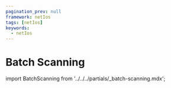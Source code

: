 ```yaml
---
pagination_prev: null
framework: netIos
tags: [netIos]
keywords:
  - netIos
---
```


# Batch Scanning

import BatchScanning from '../../../partials/_batch-scanning.mdx';

<BatchScanning/>